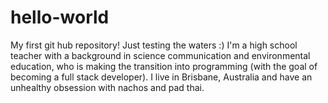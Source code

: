 # hello-world
My first git hub repository! Just testing the waters :)
I'm a high school teacher with a background in science communication and environmental education, who is making the transition into programming (with the goal of becoming a full stack developer).
I live in Brisbane, Australia and have an unhealthy obsession with nachos and pad thai.
